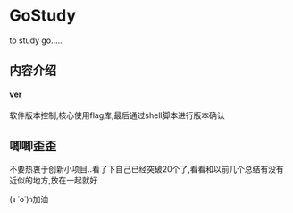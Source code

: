 # GoStudy
to study go.....

## 内容介绍

#### ver

软件版本控制,核心使用flag库,最后通过shell脚本进行版本确认

## 唧唧歪歪

不要热衷于创新小项目..看了下自己已经突破20个了,看看和以前几个总结有没有近似的地方,放在一起就好

(ง ˙o˙)ว加油
